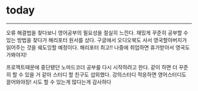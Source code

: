 # today

-----------------
오류 해결법을 찾다보니 영어공부의 필요성을 절실히 느낀다.
재밌게 꾸준히 공부할 수 있는 방법을 찾다가 해리포터 원서를 샀다. 
구글에서 오디오북도 사서 영국할아버지가 읽어주는 것을 쉐도잉할 예정이다.
해리포터 최고!! 나중에 취업하면 휴가받아서 영국도 가봐야지!

프로젝트때문에 중단됐던 노마드코더 공부를 다시 시작하려고 한다.
같이 하면 더 꾸준히 할 수 있을 거 같아 스터디 할 친구도 섭외했다.
강의스터디 적응하면 영어스터디도 끌어와야징!
시도 할 수 있는게 많다는게 감사하다
